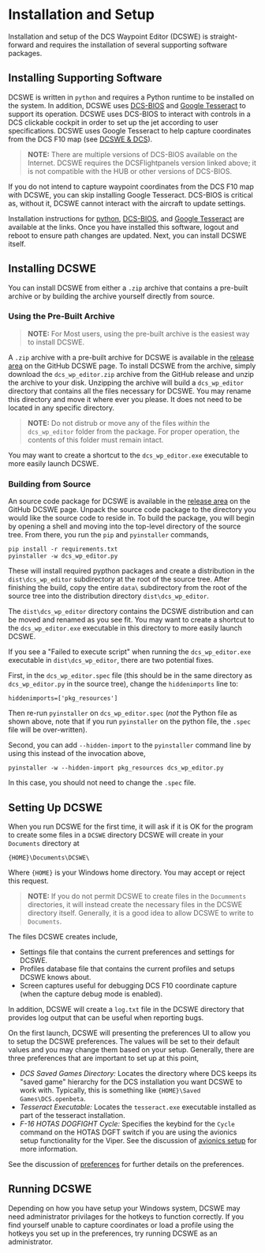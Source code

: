 # Installation and Setup

Installation and setup of the DCS Waypoint Editor (DCSWE) is straight-forward and
requires the installation of several supporting software packages.

## Installing Supporting Software

DCSWE is written in `python` and requires a Python runtime to be installed on the
system. In addition, DCSWE uses
[DCS-BIOS](https://github.com/DCSFlightpanels/dcs-bios)
and
[Google Tesseract](https://github.com/UB-Mannheim/tesseract/wiki)
to support its operation. DCSWE uses DCS-BIOS to interact with controls in a DCS
clickable cockpit in order to set up the jet according to user specifications.
DCSWE uses Google Tesseract to help capture coordinates from the DCS F10 map (see
[DCSWE & DCS](https://github.com/51st-Vfw/DCSWaypointEditor/blob/master/documentation/DCSWE_DCS.md)).

> **NOTE:** There are multiple versions of DCS-BIOS available on the Internet. DCSWE
> requires the DCSFlightpanels version linked above; it is not compatible with the
> HUB or other versions of DCS-BIOS.

If you do not intend to capture waypoint coordinates from the DCS F10 map with DCSWE, you
can skip installing Google Tesseract. DCS-BIOS is critical as, without it, DCSWE cannot
interact with the aircraft to update settings.

Installation instructions for
[python](https://www.python.org/ftp/python/3.9.5/python-3.9.5-amd64.exe),
[DCS-BIOS](https://github.com/DCSFlightpanels/dcs-bios),
and
[Google Tesseract](https://github.com/UB-Mannheim/tesseract/wiki)
are available at the links. Once you have installed this software, logout and reboot
to ensure path changes are updated. Next, you can install DCSWE itself.

## Installing DCSWE

You can install DCSWE from either a `.zip` archive that contains a pre-built archive or
by building the archive yourself directly from source.

### Using the Pre-Built Archive

> **NOTE:** For Most users, using the pre-built archive is the easiest way to install
> DCSWE.

A `.zip` archive with a pre-built archive for DCSWE is available in the
[release area](https://github.com/51st-Vfw/DCSWaypointEditor/releases)
on the GitHub DCSWE page. To install DCSWE from the archive, simply download the
`dcs_wp_editor.zip` archive from the GitHub release and unzip the archive to your
disk. Unzipping the archive will build a `dcs_wp_editor` directory that contains all
the files necessary for DCSWE. You may rename this directory and move it where ever
you please. It does not need to be located in any specific directory.

> **NOTE:** Do not distrub or move any of the files *within* the `dcs_wp_editor`
> folder from the package. For proper operation, the contents of this folder must
> remain intact.

You may want to create a shortcut to the `dcs_wp_editor.exe` executable to more easily
launch DCSWE.

### Building from Source

An source code package for DCSWE is available in the
[release area](https://github.com/51st-Vfw/DCSWaypointEditor/releases)
on the GitHub DCSWE page. Unpack the source code package to the directory you would
like the source code to reside in. To build the package, you will begin by opening
a shell and moving into the top-level directory of the source tree. From there, you
run the `pip` and `pyinstaller` commands,

```
pip install -r requirements.txt
pyinstaller -w dcs_wp_editor.py
```

These will install required pypthon packages and create a distribution in the
`dist\dcs_wp_editor` subdirectory at the root of the source tree. After finishing the
build, copy the entire `data\` subdirectory from the root of the source tree into the
distribution directory `dist\dcs_wp_editor`.

The `dist\dcs_wp_editor` directory contains the DCSWE distribution and can be moved
and renamed as you see fit. You may want to create a shortcut to the `dcs_wp_editor.exe`
executable in this directory to more easily launch DCSWE.

If you see a "Failed to execute script" when running the `dcs_wp_editor.exe` executable
in `dist\dcs_wp_editor`, there are two potential fixes.

First, in the `dcs_wp_editor.spec` file (this should be in the same directory as
`dcs_wp_editor.py` in the source tree), change the `hiddenimports` line to:

```
hiddenimports=['pkg_resources']
```

Then re-run `pyinstaller` on `dcs_wp_editor.spec` (*not* the Python file as shown
above, note that if you run `pyinstaller` on the python file, the `.spec` file will be
over-written).

Second, you can add `--hidden-import` to the `pyinstaller` command line by using this
instead of the invocation above,

```
pyinstaller -w --hidden-import pkg_resources dcs_wp_editor.py
```

In this case, you should not need to change the `.spec` file.

## Setting Up DCSWE

When you run DCSWE for the first time, it will ask if it is OK for the program to
create some files in a `DCSWE` directory DCSWE will create in your `Documents`
directory at

```
{HOME}\Documents\DCSWE\
```

Where `{HOME}` is your Windows home directory. You may accept or reject this request.

> **NOTE:** If you do not permit DCSWE to create files in the `Documments`
> directories, it will instead create the necessary files in the DCSWE directory
> itself. Generally, it is a good idea to allow DCSWE to write to `Documents`.

The files DCSWE creates include,

- Settings file that contains the current preferences and settings for DCSWE.
- Profiles database file that contains the current profiles and setups DCSWE knows
  about.
- Screen captures useful for debugging DCS F10 coordinate capture (when the
  capture debug mode is enabled).

In addition, DCSWE will create a `log.txt` file in the DCSWE directory that provides
log output that can be useful when reporting bugs.

On the first launch, DCSWE will presenting the preferences UI to allow you to setup
the DCSWE preferences. The values will be set to their default values and you may
change them based on your setup. Generally, there are three preferences that are
important to set up at this point,

- *DCS Saved Games Directory:* Locates the directory where DCS keeps its "saved game"
  hierarchy for the DCS installation you want DCSWE to work with. Typically, this is
  something like `{HOME}\Saved Games\DCS.openbeta`.
- *Tesseract Executable:* Locates the `tesseract.exe` executable installed as part of
  the tesseract installation.
- *F-16 HOTAS DOGFIGHT Cycle:* Specifies the keybind for the `Cycle` command on the
  HOTAS DGFT switch if you are using the avionics setup functionality for the Viper.
  See the discussion of
  [avionics setup](https://github.com/51st-Vfw/DCSWaypointEditor/blob/master/documentation/Avionics_Setup.md)
  for more information.

See the discussion of
[preferences](https://github.com/51st-Vfw/DCSWaypointEditor/blob/master/documentation/Preferences.md)
for further details on the preferences.

## Running DCSWE

Depending on how you have setup your Windows system, DCSWE may need administrator
privilages for the hotkeys to function correctly. If you find yourself unable to capture
coordinates or load a profile using the hotkeys you set up in the preferences, try
running DCSWE as an administrator.
